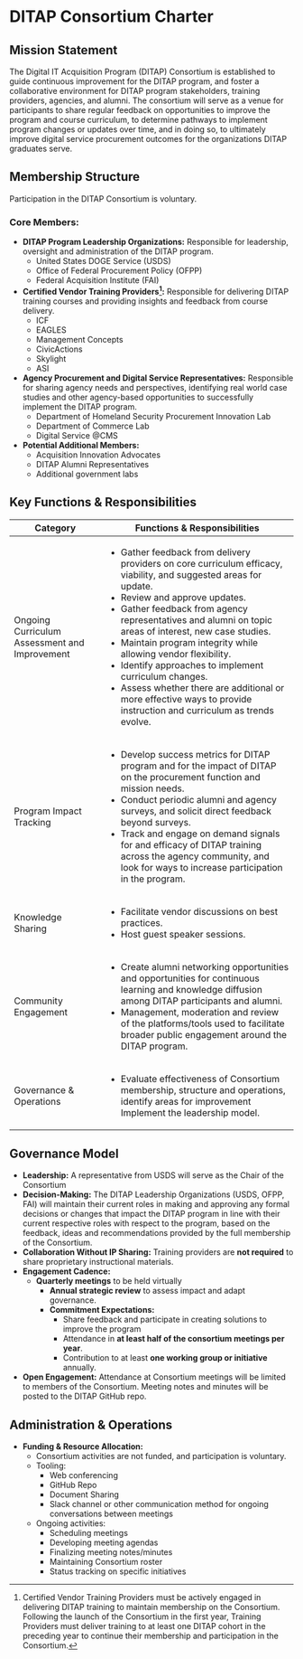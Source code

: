 # DITAP Consortium Charter

## Mission Statement
The Digital IT Acquisition Program (DITAP) Consortium is established to guide continuous improvement for the DITAP program, and foster a collaborative environment for DITAP program stakeholders, training providers, agencies, and alumni. The consortium will serve as a venue for participants to share regular feedback on opportunities to improve the program and course curriculum, to determine pathways to implement program changes or updates over time, and in doing so, to ultimately improve digital service procurement outcomes for the organizations DITAP graduates serve. 

## Membership Structure
Participation in the DITAP Consortium is voluntary. 
### Core Members:
- **DITAP Program Leadership Organizations:** Responsible for leadership, oversight and administration of the DITAP program.
  - United States DOGE Service (USDS)
  - Office of Federal Procurement Policy (OFPP)
  - Federal Acquisition Institute (FAI)
- **Certified Vendor Training Providers[^1]:** Responsible for delivering DITAP training courses and providing insights and feedback from course delivery. 
  - ICF 
  - EAGLES
  - Management Concepts
  - CivicActions 
  - Skylight
  - ASI
- **Agency Procurement and Digital Service Representatives:** Responsible for sharing agency needs and perspectives, identifying real world case studies and other agency-based opportunities to successfully implement the DITAP program.
  - Department of Homeland Security Procurement Innovation Lab 
  - Department of Commerce Lab 
  - Digital Service @CMS
- **Potential Additional Members:** 
  - Acquisition Innovation Advocates 
  - DITAP Alumni Representatives
  - Additional government labs
 
[^1]: Certified Vendor Training Providers must be actively engaged in delivering DITAP training to maintain membership on the Consortium. Following the launch of the Consortium in the first year, Training Providers must deliver training to at least one DITAP cohort in the preceding year to continue their membership and participation in the Consortium. 

## Key Functions & Responsibilities

| Category  | Functions & Responsibilities |
| ------------- | ------------- |
| Ongoing Curriculum Assessment and Improvement  | <ul><li>Gather feedback from delivery providers on core curriculum efficacy, viability, and suggested areas for update.</li><li>Review and approve updates. </li><li>Gather feedback from agency representatives and alumni on topic areas of interest, new case studies.</li><li>Maintain program integrity while allowing vendor flexibility.</li><li>Identify approaches to implement curriculum changes.</li><li>Assess whether there are additional or more effective ways to provide instruction and curriculum as trends evolve.</li></ul>  |
| Program Impact Tracking  | <ul><li>Develop success metrics for DITAP program and for the impact of DITAP on the procurement function and mission needs.</li><li>Conduct periodic alumni and agency surveys, and solicit direct feedback beyond surveys.</li><li>Track and engage on demand signals for and efficacy of DITAP training across the agency community, and look for ways to increase participation in the program.</li></ul>  |
| Knowledge Sharing | <ul><li>Facilitate vendor discussions on best practices.</li><li>Host guest speaker sessions.</li></ul>  |
| Community Engagement  | <ul><li>Create alumni networking opportunities and opportunities for continuous learning and knowledge diffusion among DITAP participants and alumni. </li><li>Management, moderation and review of the platforms/tools used to facilitate broader public engagement around the DITAP program.</li></ul>  |
| Governance & Operations |  <ul><li>Evaluate effectiveness of Consortium membership, structure and operations, identify areas for improvement Implement the leadership model.</li></ul>  |

## Governance Model
- **Leadership:** A representative from USDS will serve as the Chair of the Consortium
- **Decision-Making:** The DITAP Leadership Organizations (USDS, OFPP, FAI) will maintain their current roles in making and approving any formal decisions or changes that impact the DITAP program in line with their current respective roles with respect to the program, based on the feedback, ideas and recommendations provided by the full membership of the Consortium. 
- **Collaboration Without IP Sharing:** Training providers are **not required** to share proprietary instructional materials.
- **Engagement Cadence:**
  - **Quarterly meetings** to be held virtually 
    - **Annual strategic review** to assess impact and adapt governance.
    - **Commitment Expectations:**
      - Share feedback and participate in creating solutions to improve the program 
      - Attendance in **at least half of the consortium meetings per year**.
      - Contribution to at least **one working group or initiative** annually.
- **Open Engagement:** Attendance at Consortium meetings will be limited to members of the Consortium. Meeting notes and minutes will be posted to the DITAP GitHub repo. 

## Administration & Operations
- **Funding & Resource Allocation:**
  - Consortium activities are not funded, and participation is voluntary. 
  - Tooling: 
    - Web conferencing
    - GitHub Repo
    - Document Sharing
    - Slack channel or other communication method for ongoing conversations between meetings
  - Ongoing activities: 
    - Scheduling meetings
    - Developing meeting agendas
    - Finalizing meeting notes/minutes
    - Maintaining Consortium roster 
    - Status tracking on specific initiatives

